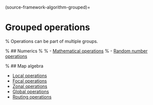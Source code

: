 (source-framework-algorithm-grouped)=
# Grouped operations

% Operations can be part of multiple groups.


% ## Numerics
%
% - [Mathematical operations](#source-framework-algorithm-mathematical)
% - [Random number operations](#source-framework-algorithm-random)


% ## Map algebra

- [Local operations](#source-framework-algorithm-local)
- [Focal operations](#source-framework-algorithm-focal)
- [Zonal operations](#source-framework-algorithm-zonal)
- [Global operations](#source-framework-algorithm-global)
- [Routing operations](#source-framework-algorithm-routing)
